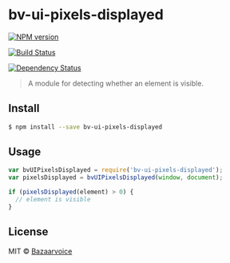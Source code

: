 # bv-ui-pixels-displayed

[![NPM version][npm-image]][npm-url]

[![Build Status][travis-image]][travis-url]

[![Dependency Status][daviddm-url]][daviddm-image]

> A module for detecting whether an element is visible.

## Install

```sh
$ npm install --save bv-ui-pixels-displayed
```

## Usage

```js
var bvUIPixelsDisplayed = require('bv-ui-pixels-displayed');
var pixelsDisplayed = bvUIPixelsDisplayed(window, document);

if (pixelsDisplayed(element) > 0) {
  // element is visible
}
```

## License

MIT © [Bazaarvoice](http://bazaarvoice.com)


[npm-url]: https://npmjs.org/package/bv-ui-pixels-displayed
[npm-image]: https://badge.fury.io/js/bv-ui-pixels-displayed.svg
[travis-url]: https://travis-ci.org/bazaarvoice/bv-ui-pixels-displayed
[travis-image]: https://travis-ci.org/bazaarvoice/bv-ui-pixels-displayed.svg?branch=master
[daviddm-url]: https://david-dm.org/bazaarvoice/bv-ui-pixels-displayed.svg?theme=shields.io
[daviddm-image]: https://david-dm.org/bazaarvoice/bv-ui-pixels-displayed
